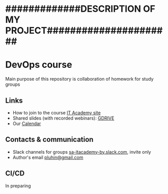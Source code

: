 #  #############DESCRIPTION OF MY PROJECT######################


# DevOps course

Main purpose of this repository is collaboration of homework for study groups

## Links

- How to join to the course [IT Academy site](https://www.it-academy.by/)
- Shared slides (with recorded webinars): [GDRIVE](https://drive.google.com/drive/folders/0B7-pec-Rldg3fmZyRTdHb1NzUmwzcUxGdVNBNEpndTFVa00wcHFVLUlIbHpiS0FrbEd5QzQ?resourcekey=0-bg8qXtJYAoSAf_pm7El02g&usp=sharing)
- Our [Calendar](https://calendar.google.com/calendar/embed?src=g0hu9oa3gerlib7gmo74ghbvsk@group.calendar.google.com&ctz=Europe/Minsk&pli=1)

## Contacts & communication

- Slack channels for groups [sa-itacademy-by.slack.com](https://sa-itacademy-by.slack.com), invite only
- Author's email [pluhin@gmail.com](pluhin@gmail.com)

## CI/CD

In preparing
